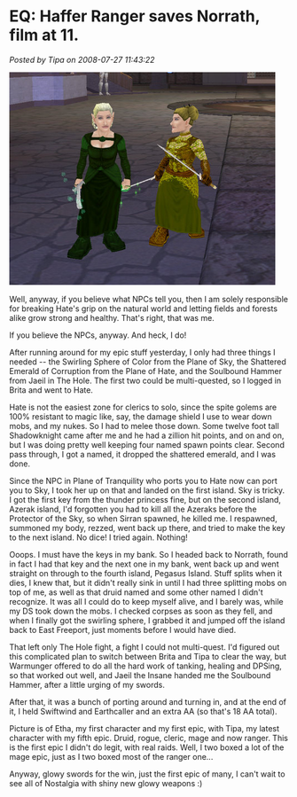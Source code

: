# EQ: Haffer Ranger saves Norrath, film at 11.

*Posted by Tipa on 2008-07-27 11:43:22*

![](../../../uploads/2008/07/eqgame-2008-07-27-11-08-37-31.jpg "eqgame-2008-07-27-11-08-37-31")

Well, anyway, if you believe what NPCs tell you, then I am solely responsible for breaking Hate's grip on the natural world and letting fields and forests alike grow strong and healthy. That's right, that was me.

If you believe the NPCs, anyway. And heck, I do! 

After running around for my epic stuff yesterday, I only had three things I needed -- the Swirling Sphere of Color from the Plane of Sky, the Shattered Emerald of Corruption from the Plane of Hate, and the Soulbound Hammer from Jaeil in The Hole. The first two could be multi-quested, so I logged in Brita and went to Hate.

Hate is not the easiest zone for clerics to solo, since the spite golems are 100% resistant to magic like, say, the damage shield I use to wear down mobs, and my nukes. So I had to melee those down. Some twelve foot tall Shadowknight came after me and he had a zillion hit points, and on and on, but I was doing pretty well keeping four named spawn points clear. Second pass through, I got a named, it dropped the shattered emerald, and I was done.

Since the NPC in Plane of Tranquility who ports you to Hate now can port you to Sky, I took her up on that and landed on the first island. Sky is tricky. I got the first key from the thunder princess fine, but on the second island, Azerak island, I'd forgotten you had to kill all the Azeraks before the Protector of the Sky, so when Sirran spawned, he killed me. I respawned, summoned my body, rezzed, went back up there, and tried to make the key to the next island. No dice! I tried again. Nothing!

Ooops. I must have the keys in my bank. So I headed back to Norrath, found in fact I had that key and the next one in my bank, went back up and went straight on through to the fourth island, Pegasus Island. Stuff splits when it dies, I knew that, but it didn't really sink in until I had three splitting mobs on top of me, as well as that druid named and some other named I didn't recognize. It was all I could do to keep myself alive, and I barely was, while my DS took down the mobs. I checked corpses as soon as they fell, and when I finally got the swirling sphere, I grabbed it and jumped off the island back to East Freeport, just moments before I would have died.

That left only The Hole fight, a fight I could not multi-quest. I'd figured out this complicated plan to switch between Brita and Tipa to clear the way, but Warmunger offered to do all the hard work of tanking, healing and DPSing, so that worked out well, and Jaeil the Insane handed me the Soulbound Hammer, after a little urging of my swords.

After that, it was a bunch of porting around and turning in, and at the end of it, I held Swiftwind and Earthcaller and an extra AA (so that's 18 AA total).

Picture is of Etha, my first character and my first epic, with Tipa, my latest character with my fifth epic. Druid, rogue, cleric, mage and now ranger. This is the first epic I didn't do legit, with real raids. Well, I two boxed a lot of the mage epic, just as I two boxed most of the ranger one...

Anyway, glowy swords for the win, just the first epic of many, I can't wait to see all of Nostalgia with shiny new glowy weapons :)

